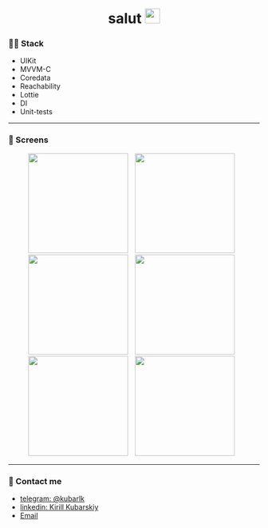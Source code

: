<div align="center">
  <h1>
    salut
    <img src="https://media.giphy.com/media/hvRJCLFzcasrR4ia7z/giphy.gif" width="30px"/>
  </h1>
</div>


### :woman_technologist: Stack 

- UIKit
- MVVM-C
- Coredata
- Reachability
- Lottie
- DI
- Unit-tests
---

### 📀 Screens


<div align="center">
<img src="https://user-images.githubusercontent.com/45077920/234693537-e6c28ce3-5bdc-4f66-b2a0-ac700fc6d55c.png" width="200" style="margin-right: 10px;">
<img src="https://user-images.githubusercontent.com/45077920/234693566-fc43bcee-cd5f-4fa0-80e5-429c53571011.png" width="200" style="margin-right: 10px;">
<img src="https://user-images.githubusercontent.com/45077920/234693582-e76d369a-d819-4ba6-8b08-35e311eeb072.png" width="200" style="margin-right: 10px;">
<img src="https://user-images.githubusercontent.com/45077920/234693623-f91bc171-a115-4819-9ac0-966cc8d7c653.png" width="200" style="margin-right: 10px;">
<img src="https://user-images.githubusercontent.com/45077920/234693675-a5dbc1fd-3a24-47f0-9848-1fe4841a2a69.png" width="200" style="margin-right: 10px;">
<img src="https://user-images.githubusercontent.com/45077920/234693725-11af89d2-0a3b-463a-b140-90d542e98192.png" width="200" style="margin-right: 10px;">
</div>

---
### 📱 Contact me
- [telegram: @kubarlk](https://t.me/kubarlk)
- [linkedin: Kirill Kubarskiy](https://www.linkedin.com/in/kirill-kubarskiy%EF%A3%BF-0b420619a/)
- [Email](mailto:kkubarskiy@gmail.com)
